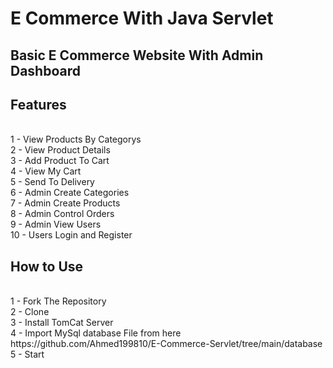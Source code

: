 # E Commerce With Java Servlet
## Basic E Commerce Website With Admin Dashboard
## Features
<br>
1 - View Products By Categorys
<br>
2 - View Product Details
<br>
3 - Add Product To Cart
<br>
4 - View My Cart
<br>
5 - Send To Delivery
<br>
6 - Admin Create Categories
<br>
7 - Admin Create Products
<br>
8 - Admin Control Orders
<br>
9 - Admin View Users
<br>
10 - Users Login and Register

## How to Use
<br>
1 - Fork The Repository
<br>
2 - Clone
<br>
3 - Install TomCat Server
<br>
4 - Import MySql database File from here https://github.com/Ahmed199810/E-Commerce-Servlet/tree/main/database
<br>
5 - Start
